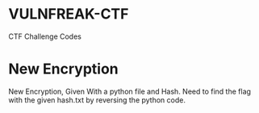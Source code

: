 # VULNFREAK-CTF
CTF Challenge Codes

# New Encryption
New Encryption, Given With a python file and Hash.
Need to find the flag with the given hash.txt by reversing the python code.
